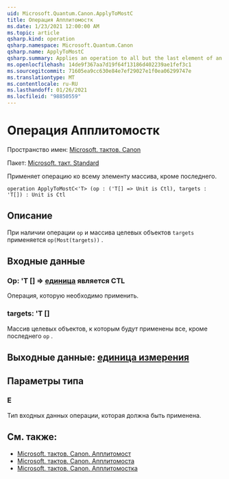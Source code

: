 ```yaml
---
uid: Microsoft.Quantum.Canon.ApplyToMostC
title: Операция Апплитомостк
ms.date: 1/23/2021 12:00:00 AM
ms.topic: article
qsharp.kind: operation
qsharp.namespace: Microsoft.Quantum.Canon
qsharp.name: ApplyToMostC
qsharp.summary: Applies an operation to all but the last element of an array.
ms.openlocfilehash: 14de9f367aa7d19f64f13186d402239ae1fef3c1
ms.sourcegitcommit: 71605ea9cc630e84e7ef29027e1f0ea06299747e
ms.translationtype: MT
ms.contentlocale: ru-RU
ms.lasthandoff: 01/26/2021
ms.locfileid: "98850559"
---
```

# <a name="applytomostc-operation"></a>Операция Апплитомостк

Пространство имен: [Microsoft. тактов. Canon](xref:Microsoft.Quantum.Canon)

Пакет: [Microsoft. такт. Standard](https://nuget.org/packages/Microsoft.Quantum.Standard)


Применяет операцию ко всему элементу массива, кроме последнего.

```qsharp
operation ApplyToMostC<'T> (op : ('T[] => Unit is Ctl), targets : 'T[]) : Unit is Ctl
```


## <a name="description"></a>Описание

При наличии операции `op` и массива целевых объектов `targets` применяется `op(Most(targets))` .

## <a name="input"></a>Входные данные

### <a name="op--t--unit--is-ctl"></a>Op: 'T [] => [единица](xref:microsoft.quantum.lang-ref.unit)  является CTL

Операция, которую необходимо применить.


### <a name="targets--t"></a>targets: 'T []

Массив целевых объектов, к которым будут применены все, кроме последнего `op` .



## <a name="output--unit"></a>Выходные данные: [единица измерения](xref:microsoft.quantum.lang-ref.unit)



## <a name="type-parameters"></a>Параметры типа

### <a name="t"></a>Е

Тип входных данных операции, которая должна быть применена.

## <a name="see-also"></a>См. также:

- [Microsoft. тактов. Canon. Апплитомост](xref:Microsoft.Quantum.Canon.ApplyToMost)
- [Microsoft. тактов. Canon. Апплитомоста](xref:Microsoft.Quantum.Canon.ApplyToMostA)
- [Microsoft. тактов. Canon. Апплитомостка](xref:Microsoft.Quantum.Canon.ApplyToMostCA)
